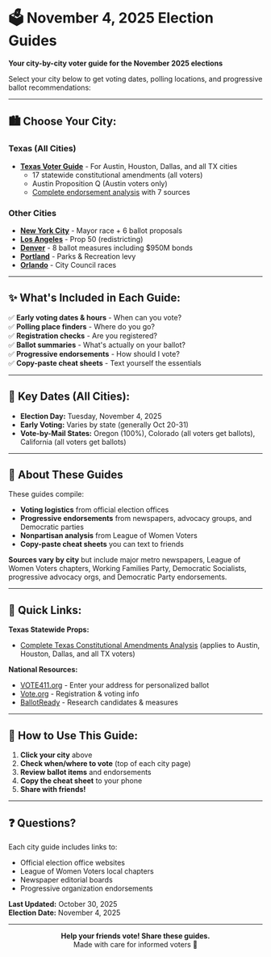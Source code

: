 # 🗳️ November 4, 2025 Election Guides

**Your city-by-city voter guide for the November 2025 elections**

Select your city below to get voting dates, polling locations, and progressive ballot recommendations:

---

## 🏙️ Choose Your City:

### Texas (All Cities)
- **[Texas Voter Guide](cities/texas/index.html)** - For Austin, Houston, Dallas, and all TX cities
  - 17 statewide constitutional amendments (all voters)
  - Austin Proposition Q (Austin voters only)
  - [Complete endorsement analysis](shared/texas-constitutional-amendments-2025.html) with 7 sources

### Other Cities
- **[New York City](cities/nyc/index.html)** - Mayor race + 6 ballot proposals
- **[Los Angeles](cities/los-angeles/index.html)** - Prop 50 (redistricting)
- **[Denver](cities/denver/index.html)** - 8 ballot measures including $950M bonds
- **[Portland](cities/portland/index.html)** - Parks & Recreation levy
- **[Orlando](cities/orlando/index.html)** - City Council races

---

## ✨ What's Included in Each Guide:

✅ **Early voting dates & hours** - When can you vote?  
✅ **Polling place finders** - Where do you go?  
✅ **Registration checks** - Are you registered?  
✅ **Ballot summaries** - What's actually on your ballot?  
✅ **Progressive endorsements** - How should I vote?  
✅ **Copy-paste cheat sheets** - Text yourself the essentials  

---

## 📅 Key Dates (All Cities):

- **Election Day:** Tuesday, November 4, 2025
- **Early Voting:** Varies by state (generally Oct 20-31)
- **Vote-by-Mail States:** Oregon (100%), Colorado (all voters get ballots), California (all voters get ballots)

---

## 🌟 About These Guides

These guides compile:
- **Voting logistics** from official election offices
- **Progressive endorsements** from newspapers, advocacy groups, and Democratic parties
- **Nonpartisan analysis** from League of Women Voters
- **Copy-paste cheat sheets** you can text to friends

**Sources vary by city** but include major metro newspapers, League of Women Voters chapters, Working Families Party, Democratic Socialists, progressive advocacy orgs, and Democratic Party endorsements.

---

## 🔗 Quick Links:

**Texas Statewide Props:**
- [Complete Texas Constitutional Amendments Analysis](shared/texas-constitutional-amendments-2025.html) (applies to Austin, Houston, Dallas, and all TX voters)

**National Resources:**
- [VOTE411.org](https://www.vote411.org/) - Enter your address for personalized ballot
- [Vote.org](https://www.vote.org/) - Registration & voting info
- [BallotReady](https://www.ballotready.org/) - Research candidates & measures

---

## 📖 How to Use This Guide:

1. **Click your city** above
2. **Check when/where to vote** (top of each city page)
3. **Review ballot items** and endorsements
4. **Copy the cheat sheet** to your phone
5. **Share with friends!**

---

## ❓ Questions?

Each city guide includes links to:
- Official election office websites
- League of Women Voters local chapters  
- Newspaper editorial boards
- Progressive organization endorsements

**Last Updated:** October 30, 2025  
**Election Date:** November 4, 2025

---

<p align="center">
  <strong>Help your friends vote! Share these guides.</strong><br>
  Made with care for informed voters 💙
</p>
